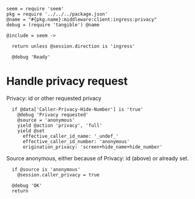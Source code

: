     seem = require 'seem'
    pkg = require '../../../package.json'
    @name = "#{pkg.name}:middleware:client:ingress:privacy"
    debug = (require 'tangible') @name

    @include = seem ->

      return unless @session.direction is 'ingress'

      @debug 'Ready'

Handle privacy request
======================

Privacy: id or other requested privacy

      if @data['Caller-Privacy-Hide-Number'] is 'true'
        @debug 'Privacy requested'
        @source = 'anonymous'
        yield @action 'privacy', 'full'
        yield @set
          effective_caller_id_name: '_undef_'
          effective_caller_id_number: 'anonymous'
          origination_privacy: 'screen+hide_name+hide_number'

Source anonymous, either because of Privacy: id (above) or already set.

      if @source is 'anonymous'
        @session.caller_privacy = true

      @debug 'OK'
      return
